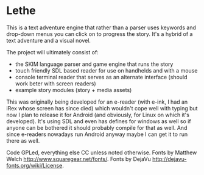Lethe
=====

This is a text adventure engine that rather than a parser uses keywords and drop-down menus you can click on to progress the story. It's a hybrid of a text adventure and a visual novel.

The project will ultimately consist of:

- the SKIM language parser and game engine that runs the story
- touch friendly SDL based reader for use on handhelds and with a mouse
- console terminal reader that serves as an alternate interface (should work beter with screen readers)
- example story modules (story + media assets)

This was originally being developed for an e-reader (with e-ink, I had an iRex whose screen has since died) which wouldn't cope well with typing but now I plan to release it for Android (and obviously, for Linux on which it's developed). It's using SDL and even has defines for windows as well so if anyone can be bothered it should probably compile for that as well. And since e-readers nowadays run Android anyway maybe I can get it to run there as well.

Code GPLed, everything else CC unless noted otherwise.
Fonts by Matthew Welch http://www.squaregear.net/fonts/.
Fonts by DejaVu http://dejavu-fonts.org/wiki/License.
